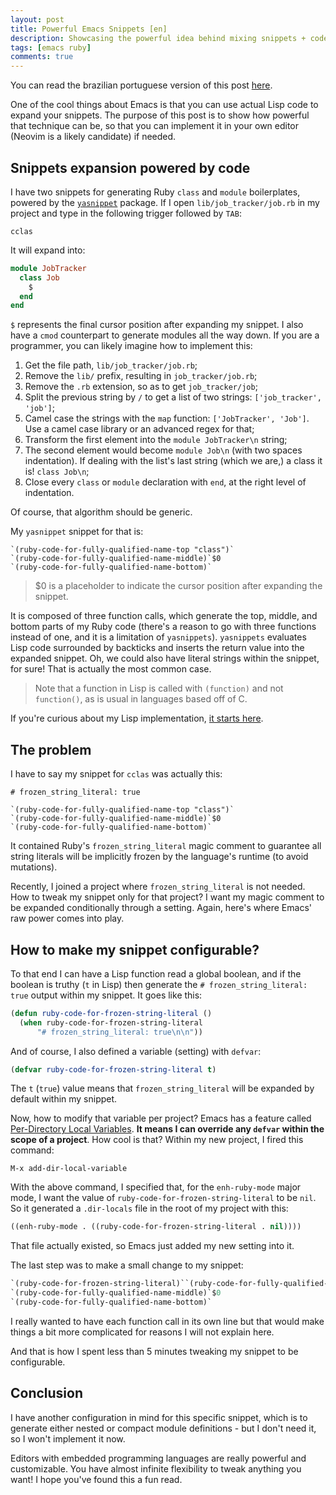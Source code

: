 ```yaml
---
layout: post
title: Powerful Emacs Snippets [en]
description: Showcasing the powerful idea behind mixing snippets + code
tags: [emacs ruby]
comments: true
---
```


You can read the brazilian portuguese version of this post [here](http://thiagoa.github.io/snippets-legais-com-o-emacs/).

One of the cool things about Emacs is that you can use actual Lisp code to expand your snippets. The purpose of this post is to show how powerful that technique can be, so that you can implement it in your own editor (Neovim is a likely candidate) if needed.

## Snippets expansion powered by code

I have two snippets for generating Ruby `class` and `module` boilerplates, powered by the [`yasnippet`](https://github.com/joaotavora/yasnippet) package. If I open `lib/job_tracker/job.rb` in my project and type in the following trigger followed by `TAB`:

```
cclas
```

It will expand into:

```ruby
module JobTracker
  class Job
    $
  end
end
```

`$` represents the final cursor position after expanding my snippet. I also have a `cmod` counterpart to generate modules all the way down. If you are a programmer, you can likely imagine how to implement this:

1. Get the file path, `lib/job_tracker/job.rb`;
2. Remove the `lib/` prefix, resulting in `job_tracker/job.rb`;
3. Remove the `.rb` extension, so as to get `job_tracker/job`;
4. Split the previous string by `/` to get a list of two strings: `['job_tracker', 'job']`;
5. Camel case the strings with the `map` function: `['JobTracker', 'Job']`. Use a camel case library or an advanced regex for that;
6. Transform the first element into the `module JobTracker\n` string;
7. The second element would become `module Job\n` (with two spaces indentation). If dealing with the list's last string (which we are,) a class it is! `class Job\n`;
8. Close every `class` or `module` declaration with `end`, at the right level of indentation.

Of course, that algorithm should be generic.

My `yasnippet` snippet for that is:

```
`(ruby-code-for-fully-qualified-name-top "class")`
`(ruby-code-for-fully-qualified-name-middle)`$0
`(ruby-code-for-fully-qualified-name-bottom)`
```

> $0 is a placeholder to indicate the cursor position after expanding the snippet. 

It is composed of three function calls, which generate the top, middle, and bottom parts of my Ruby code (there's a reason to go with three functions instead of one, and it is a limitation of `yasnippets`).
`yasnippets` evaluates Lisp code surrounded by backticks and inserts the return value into the expanded snippet. Oh, we could also have literal strings within the snippet, for sure! That is actually the most common case.

> Note that a function in Lisp is called with `(function)` and not `function()`, as is usual in languages based off of C.

If you're curious about my Lisp implementation, [it starts here](https://github.com/thiagoa/dotemacs/blob/e5448f3862b0e1e365152d72d8fbe016e753bd74/lib/lang-ruby.el#L221).

## The problem

I have to say my snippet for `cclas` was actually this:

```
# frozen_string_literal: true

`(ruby-code-for-fully-qualified-name-top "class")`
`(ruby-code-for-fully-qualified-name-middle)`$0
`(ruby-code-for-fully-qualified-name-bottom)`
```

It contained Ruby's `frozen_string_literal` magic comment to guarantee all string literals will be implicitly frozen by the language's runtime (to avoid mutations).

Recently, I joined a project where `frozen_string_literal` is not needed. How to tweak my snippet only for that project? I want my magic comment to be expanded conditionally through a setting. Again, here's where Emacs' raw power comes into play.

## How to make my snippet configurable?

To that end I can have a Lisp function read a global boolean, and if the boolean is truthy (`t` in Lisp) then generate the `# frozen_string_literal: true` output within my snippet. It goes like this:

```lisp
(defun ruby-code-for-frozen-string-literal ()
  (when ruby-code-for-frozen-string-literal
      "# frozen_string_literal: true\n\n"))
```

And of course, I also defined a variable (setting) with `defvar`:

```lisp
(defvar ruby-code-for-frozen-string-literal t)
```

The `t` (`true`) value means that `frozen_string_literal` will be expanded by default within my snippet.

Now, how to modify that variable per project? Emacs has a feature called [Per-Directory Local Variables](https://www.gnu.org/software/emacs/manual/html_node/emacs/Directory-Variables.html). **It means I can override any `defvar` within the scope of a project**. How cool is that? Within my new project, I fired this command:

```
M-x add-dir-local-variable
```

With the above command, I specified that, for the `enh-ruby-mode` major mode, I want the value of `ruby-code-for-frozen-string-literal` to be `nil`. So it generated a `.dir-locals` file in the root of my project with this:

```lisp
((enh-ruby-mode . ((ruby-code-for-frozen-string-literal . nil))))
```

That file actually existed, so Emacs just added my new setting into it.

The last step was to make a small change to my snippet:

```lisp
`(ruby-code-for-frozen-string-literal)``(ruby-code-for-fully-qualified-name-top "class")`
`(ruby-code-for-fully-qualified-name-middle)`$0
`(ruby-code-for-fully-qualified-name-bottom)`
```

I really wanted to have each function call in its own line but that would make things a bit more complicated for reasons I will not explain here.

And that is how I spent less than 5 minutes tweaking my snippet to be configurable.

## Conclusion

I have another configuration in mind for this specific snippet, which is to generate either nested or compact module definitions - but I don't need it, so I won't implement it now.

Editors with embedded programming languages are really powerful and customizable. You have almost infinite flexibility to tweak anything you want! I hope you've found this a fun read.
